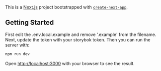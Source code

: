 This is a [Next.js](https://nextjs.org) project bootstrapped with [`create-next-app`](https://nextjs.org/docs/app/api-reference/cli/create-next-app).

## Getting Started


First edit the .env.local.example and remove '.example' from the filename. Next, update the token with your storybok token. Then you can run the server with:

```bash
npm run dev
```

Open [http://localhost:3000](http://localhost:3000) with your browser to see the result.
